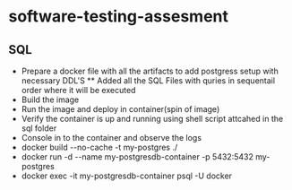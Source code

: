 # software-testing-assesment
## SQL
* Prepare a docker file with all the artifacts to add postgress setup with necessary DDL'S
** Added all the SQL Files with quries in sequentail order where it will be executed
* Build the image
* Run the image and deploy in container(spin of image)
* Verify the container is up and running using shell script attcahed in the sql folder
* Console in to the container and observe the logs
* docker build --no-cache -t my-postgres ./
* docker run -d --name my-postgresdb-container -p 5432:5432 my-postgres
* docker exec -it my-postgresdb-container psql -U docker
